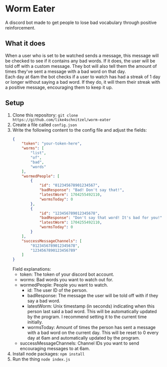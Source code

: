# Worm Eater
A discord bot made to get people to lose bad vocabulary through positive reinforcement.
## What it does
When a user who is set to be watched sends a message, this message will be checked to see if it contains any bad words. If it does, the user will be told off with a custom message. They bot will also tell them the amount of times they've sent a message with a bad word on that day.\
Each day at 6am the bot checks if a user to watch has had a streak of 1 day or longer without saying a bad word. If they do, it will them their streak with a positive message, encouraging them to keep it up.
## Setup
1. Clone this repository: `git clone https://github.com/like4schnitzel/worm-eater`
2. Create a file called `config.json`
3. Write the following content to the config file and adjust the fields:
    ```json
    {
        "token": "your-token-here",
        "worms": [
            "list",
            "of",
            "bad",
            "words"
        ],
        "wormedPeople": [
            {
                "id": "012345678901234567",
                "badResponse": "Bad! Don't say that!",
                "latestWorm": 1704255492110,
                "wormsToday": 0
            },
            {
                "id": "123456789012345678",
                "badResponse": "Don't say that word! It's bad for you!",
                "latestWorm": 1704255492110,
                "wormsToday": 0
            }
        ],
        "successMessageChannels": [
            "0123456789012345678",
            "1234567890123456789"
        ]
    }
    ```
    Field explanations:
    - token: The token of your discord bot account.
    - worms: Bad words you want to watch out for.
    - wormedPeople: People you want to watch.
        - id: The user ID of the person.
        - badResponse: The message the user will be told off with if they say a bad word.
        - latestWorm: Unix timestamp (in seconds) indicating when this person last said a bad word. This will be automatically updated by the program. I recommend setting it to the current time initially.
        - wormsToday: Amount of times the person has sent a message with a bad word on the current day. This will be reset to 0 every day at 6am and automatically updated by the program.
    - successMessageChannels: Channel IDs you want to send encouraging messages to at 6am.
4. Install node packages: `npm install`
5. Run the thing `node index.js`
